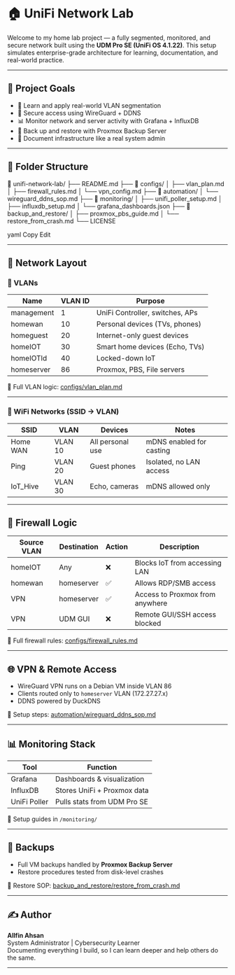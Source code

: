 # 🏠 UniFi Network Lab

Welcome to my home lab project — a fully segmented, monitored, and secure network built using the **UDM Pro SE (UniFi OS 4.1.22)**. This setup simulates enterprise-grade architecture for learning, documentation, and real-world practice.

---

## 🚩 Project Goals

- 🧱 Learn and apply real-world VLAN segmentation
- 🔐 Secure access using WireGuard + DDNS
- 📊 Monitor network and server activity with Grafana + InfluxDB
- 🔁 Back up and restore with Proxmox Backup Server
- 🧰 Document infrastructure like a real system admin

---

## 📂 Folder Structure

📁 unifi-network-lab/
├── README.md
├── 📁 configs/
│ ├── vlan_plan.md
│ ├── firewall_rules.md
│ └── vpn_config.md
├── 📁 automation/
│ └── wireguard_ddns_sop.md
├── 📁 monitoring/
│ ├── unifi_poller_setup.md
│ ├── influxdb_setup.md
│ └── grafana_dashboards.json
├── 📁 backup_and_restore/
│ ├── proxmox_pbs_guide.md
│ └── restore_from_crash.md
└── LICENSE

yaml
Copy
Edit

---

## 🧱 Network Layout

### 🔹 VLANs

| Name        | VLAN ID | Purpose                           |
|-------------|---------|-----------------------------------|
| management  | 1       | UniFi Controller, switches, APs   |
| homewan     | 10      | Personal devices (TVs, phones)    |
| homeguest   | 20      | Internet-only guest devices       |
| homeIOT     | 30      | Smart home devices (Echo, TVs)    |
| homeIOTld   | 40      | Locked-down IoT                   |
| homeserver  | 86      | Proxmox, PBS, File servers        |

📑 Full VLAN logic: [configs/vlan_plan.md](./configs/vlan_plan.md)

---

### 🔹 WiFi Networks (SSID → VLAN)

| SSID        | VLAN       | Devices          | Notes                        |
|-------------|------------|------------------|------------------------------|
| Home WAN    | VLAN 10    | All personal use | mDNS enabled for casting     |
| Ping        | VLAN 20    | Guest phones     | Isolated, no LAN access      |
| IoT_Hive    | VLAN 30    | Echo, cameras    | mDNS allowed only            |

---

## 🔐 Firewall Logic

| Source VLAN  | Destination | Action | Description                              |
|--------------|-------------|--------|------------------------------------------|
| homeIOT      | Any         | ❌     | Blocks IoT from accessing LAN            |
| homewan      | homeserver  | ✅     | Allows RDP/SMB access                    |
| VPN          | homeserver  | ✅     | Access to Proxmox from anywhere          |
| VPN          | UDM GUI     | ❌     | Remote GUI/SSH access blocked            |

📑 Full firewall rules: [configs/firewall_rules.md](./configs/firewall_rules.md)

---

## 🌐 VPN & Remote Access

- WireGuard VPN runs on a Debian VM inside VLAN 86
- Clients routed only to `homeserver` VLAN (172.27.27.x)
- DDNS powered by DuckDNS

📑 Setup steps: [automation/wireguard_ddns_sop.md](./automation/wireguard_ddns_sop.md)

---

## 📊 Monitoring Stack

| Tool         | Function                  |
|--------------|---------------------------|
| Grafana      | Dashboards & visualization|
| InfluxDB     | Stores UniFi + Proxmox data|
| UniFi Poller | Pulls stats from UDM Pro SE|

📑 Setup guides in `/monitoring/`

---

## 💾 Backups

- Full VM backups handled by **Proxmox Backup Server**
- Restore procedures tested from disk-level crashes

📑 Restore SOP: [backup_and_restore/restore_from_crash.md](./backup_and_restore/restore_from_crash.md)

---

## ✍️ Author

**Allfin Ahsan**  
System Administrator | Cybersecurity Learner  
Documenting everything I build, so I can learn deeper and help others do the same.

---
